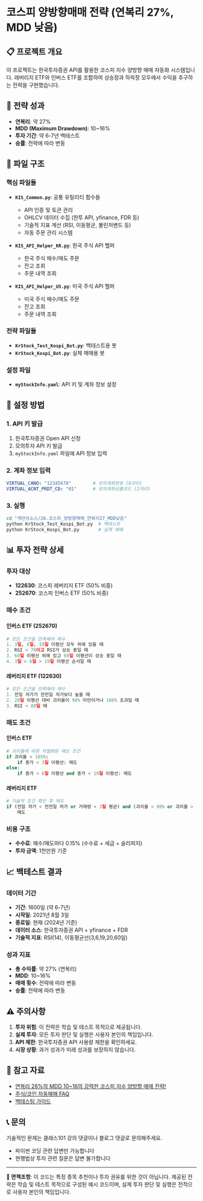 # 코스피 양방향매매 전략 (연복리 27%, MDD 낮음)

## 📋 프로젝트 개요

이 프로젝트는 한국투자증권 API를 활용한 코스피 지수 양방향 매매 자동화 시스템입니다. 레버리지 ETF와 인버스 ETF를 조합하여 상승장과 하락장 모두에서 수익을 추구하는 전략을 구현했습니다.

## 🎯 전략 성과
- **연복리**: 약 27%
- **MDD (Maximum Drawdown)**: 10~16%
- **투자 기간**: 약 6-7년 백테스트
- **승률**: 전략에 따라 변동

## 📁 파일 구조

### 핵심 파일들
- **`KIS_Common.py`**: 공통 유틸리티 함수들
  - API 인증 및 토큰 관리
  - OHLCV 데이터 수집 (한투 API, yfinance, FDR 등)
  - 기술적 지표 계산 (RSI, 이동평균, 볼린저밴드 등)
  - 자동 주문 관리 시스템

- **`KIS_API_Helper_KR.py`**: 한국 주식 API 헬퍼
  - 한국 주식 매수/매도 주문
  - 잔고 조회
  - 주문 내역 조회

- **`KIS_API_Helper_US.py`**: 미국 주식 API 헬퍼
  - 미국 주식 매수/매도 주문
  - 잔고 조회
  - 주문 내역 조회

### 전략 파일들
- **`KrStock_Test_Kospi_Bot.py`**: 백테스트용 봇
- **`KrStock_Kospi_Bot.py`**: 실제 매매용 봇

### 설정 파일
- **`myStockInfo.yaml`**: API 키 및 계좌 정보 설정

## 🔧 설정 방법

### 1. API 키 발급
1. 한국투자증권 Open API 신청
2. 모의투자 API 키 발급
3. `myStockInfo.yaml` 파일에 API 정보 입력

### 2. 계좌 정보 입력
```yaml
VIRTUAL_CANO: "12345678"        # 모의계좌번호 (8자리)
VIRTUAL_ACNT_PRDT_CD: "01"      # 모의계좌상품코드 (2자리)
```

### 3. 실행
```bash
cd "게만아소스/26.코스피_양방향매매_연복리27_MDD낮음"
python KrStock_Test_Kospi_Bot.py  # 백테스트
python KrStock_Kospi_Bot.py       # 실제 매매
```

## 📊 투자 전략 상세

### 투자 대상
- **122630**: 코스피 레버리지 ETF (50% 비중)
- **252670**: 코스피 인버스 ETF (50% 비중)

### 매수 조건

#### 인버스 ETF (252670)
```python
# 모든 조건을 만족해야 매수
1. 3일, 6일, 19일 이평선 모두 위에 있을 때
2. RSI < 70이고 RSI가 상승 중일 때
3. 60일 이평선 위에 있고 60일 이평선이 상승 중일 때
4. 3일 > 6일 > 19일 이평선 순서일 때
```

#### 레버리지 ETF (122630)
```python
# 모든 조건을 만족해야 매수
1. 전일 저가가 전전일 저가보다 높을 때
2. 20일 이평선 대비 괴리율이 98% 미만이거나 106% 초과일 때
3. RSI < 80일 때
```

### 매도 조건

#### 인버스 ETF
```python
# 괴리율에 따른 차별화된 매도 조건
if 괴리율 > 105%:
    if 종가 < 3일 이평선: 매도
else:
    if 종가 < 6일 이평선 and 종가 < 19일 이평선: 매도
```

#### 레버리지 ETF
```python
# 기술적 조건 확인 후 매도
if (전일 저가 < 전전일 저가 or 거래량 < 3일 평균) and (괴리율 < 98% or 괴리율 > 105%):
    매도
```

### 비용 구조
- **수수료**: 매수/매도마다 0.15% (수수료 + 세금 + 슬리피지)
- **투자 금액**: 1천만원 기준

## 📈 백테스트 결과

### 데이터 기간
- **기간**: 1600일 (약 6-7년)
- **시작일**: 2021년 8월 3일
- **종료일**: 현재 (2024년 기준)
- **데이터 소스**: 한국투자증권 API + yfinance + FDR
- **기술적 지표**: RSI(14), 이동평균선(3,6,19,20,60일)

### 성과 지표
- **총 수익률**: 약 27% (연복리)
- **MDD**: 10~16%
- **매매 횟수**: 전략에 따라 변동
- **승률**: 전략에 따라 변동

## ⚠️ 주의사항

1. **투자 위험**: 이 전략은 학습 및 테스트 목적으로 제공됩니다.
2. **실제 투자**: 모든 투자 판단 및 실행은 사용자 본인의 책임입니다.
3. **API 제한**: 한국투자증권 API 사용량 제한을 확인하세요.
4. **시장 상황**: 과거 성과가 미래 성과를 보장하지 않습니다.

## 🔗 참고 자료

- [연복리 26%의 MDD 10~16의 강력한 코스피 지수 양방향 매매 전략!](https://blog.naver.com/zacra/223085637779)
- [주식/코인 자동매매 FAQ](https://blog.naver.com/zacra/223203988739)
- [백테스팅 가이드](https://blog.naver.com/zacra/223180500307)

## 📞 문의

기술적인 문제는 클래스101 강의 댓글이나 블로그 댓글로 문의해주세요.
- 파이썬 코딩 관련 답변만 가능합니다
- 현행법상 투자 관련 질문은 답변 불가합니다

---

**📌 면책조항**: 이 코드는 특정 종목 추천이나 투자 권유를 위한 것이 아닙니다. 제공된 전략은 학습 및 테스트 목적으로 구성된 예시 코드이며, 실제 투자 판단 및 실행은 전적으로 사용자 본인의 책임입니다. 